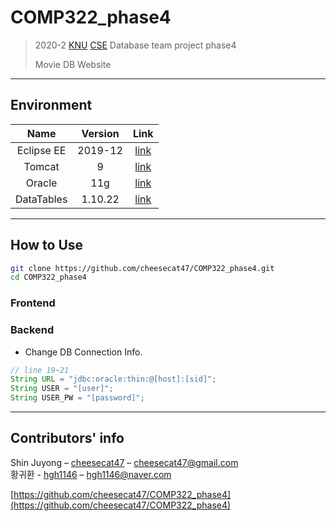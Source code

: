 # COMP322_phase4

> 2020-2 [KNU][knu] [CSE][knucse] Database team project phase4
>
> Movie DB Website

---

## Environment

Name | Version | Link  
:---: | :---: | :---:  
Eclipse EE | 2019-12 | [link](https://www.eclipse.org/downloads/packages/release/kepler/sr2/eclipse-ide-java-ee-developers)
Tomcat | 9 | [link](https://tomcat.apache.org/download-90.cgi)  
Oracle | 11g | [link](https://hub.docker.com/repository/docker/cheesecat47/comp322_phase4)  
DataTables | 1.10.22 | [link](https://datatables.net/)

---

## How to Use

```bash
git clone https://github.com/cheesecat47/COMP322_phase4.git
cd COMP322_phase4
```

### Frontend  

### Backend  

* Change DB Connection Info.

```Java
// line 19~21
String URL = "jdbc:oracle:thin:@[host]:[sid]";
String USER = "[user]";
String USER_PW = "[password]";
```

---

## Contributors' info
  
Shin Juyong – [cheesecat47](https://github.com/cheesecat47) – cheesecat47@gmail.com  
황귀환 - [hgh1146](https://github.com/hgh1146) – hgh1146@naver.com  

[https://github.com/cheesecat47/COMP322_phase4](https://github.com/cheesecat47/COMP322_phase4)  

[knu]: http://www.knu.ac.kr/
[knucse]: http://computer.knu.ac.kr/
[Docker]: https://docs.docker.com/engine/install/
[Docker-compse]: https://docs.docker.com/compose/install/
